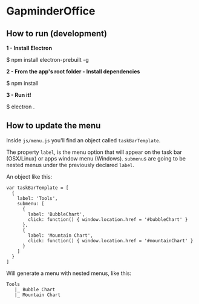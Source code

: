 # GapminderOffice

## How to run (development)

**1 - Install Electron**

  $ npm install electron-prebuilt -g

**2 - From the app's root folder - Install dependencies**

  $ npm install

**3 - Run it!**

  $ electron .


## How to update the menu
Inside `js/menu.js` you'll find an object called `taskBarTemplate`.

The property `label`, is the menu option that will appear on the task bar (OSX/Linux) or apps window menu (Windows).
`submenu`s are going to be nested menus under the previously declared `label`.

An object like this:

```
var taskBarTemplate = [
  {
    label: 'Tools',
    submenu: [
      {
        label: 'BubbleChart',
        click: function() { window.location.href = '#bubbleChart' }
      },
      {
        label: 'Mountain Chart',
        click: function() { window.location.href = '#mountainChart' }
      }
    ]
  }
]
```
 Will generate a menu with nested menus, like this:

```
Tools
   |_ Bubble Chart
   |_ Mountain Chart
```

